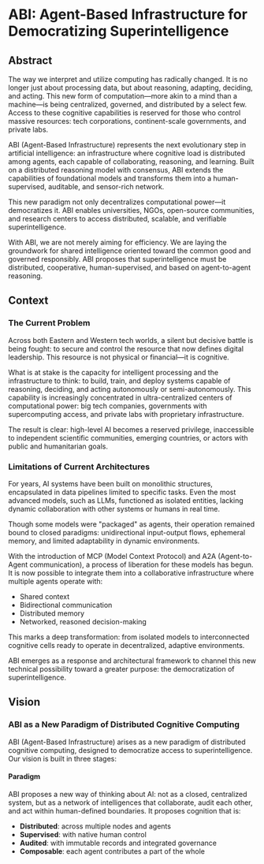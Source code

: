 # ABI: Agent-Based Infrastructure for Democratizing Superintelligence

## Abstract

The way we interpret and utilize computing has radically changed. It is no longer just about processing data, but about reasoning, adapting, deciding, and acting. This new form of computation—more akin to a mind than a machine—is being centralized, governed, and distributed by a select few. Access to these cognitive capabilities is reserved for those who control massive resources: tech corporations, continent-scale governments, and private labs.

ABI (Agent-Based Infrastructure) represents the next evolutionary step in artificial intelligence: an infrastructure where cognitive load is distributed among agents, each capable of collaborating, reasoning, and learning. Built on a distributed reasoning model with consensus, ABI extends the capabilities of foundational models and transforms them into a human-supervised, auditable, and sensor-rich network.

This new paradigm not only decentralizes computational power—it democratizes it. ABI enables universities, NGOs, open-source communities, and research centers to access distributed, scalable, and verifiable superintelligence.

With ABI, we are not merely aiming for efficiency. We are laying the groundwork for shared intelligence oriented toward the common good and governed responsibly. ABI proposes that superintelligence must be distributed, cooperative, human-supervised, and based on agent-to-agent reasoning.

## Context

### The Current Problem

Across both Eastern and Western tech worlds, a silent but decisive battle is being fought: to secure and control the resource that now defines digital leadership. This resource is not physical or financial—it is cognitive.

What is at stake is the capacity for intelligent processing and the infrastructure to think: to build, train, and deploy systems capable of reasoning, deciding, and acting autonomously or semi-autonomously. This capability is increasingly concentrated in ultra-centralized centers of computational power: big tech companies, governments with supercomputing access, and private labs with proprietary infrastructure.

The result is clear: high-level AI becomes a reserved privilege, inaccessible to independent scientific communities, emerging countries, or actors with public and humanitarian goals.

### Limitations of Current Architectures

For years, AI systems have been built on monolithic structures, encapsulated in data pipelines limited to specific tasks. Even the most advanced models, such as LLMs, functioned as isolated entities, lacking dynamic collaboration with other systems or humans in real time.

Though some models were "packaged" as agents, their operation remained bound to closed paradigms: unidirectional input-output flows, ephemeral memory, and limited adaptability in dynamic environments.

With the introduction of MCP (Model Context Protocol) and A2A (Agent-to-Agent communication), a process of liberation for these models has begun. It is now possible to integrate them into a collaborative infrastructure where multiple agents operate with:

* Shared context
* Bidirectional communication
* Distributed memory
* Networked, reasoned decision-making

This marks a deep transformation: from isolated models to interconnected cognitive cells ready to operate in decentralized, adaptive environments.

ABI emerges as a response and architectural framework to channel this new technical possibility toward a greater purpose: the democratization of superintelligence.

## Vision

### ABI as a New Paradigm of Distributed Cognitive Computing

ABI (Agent-Based Infrastructure) arises as a new paradigm of distributed cognitive computing, designed to democratize access to superintelligence. Our vision is built in three stages:

#### Paradigm

ABI proposes a new way of thinking about AI: not as a closed, centralized system, but as a network of intelligences that collaborate, audit each other, and act within human-defined boundaries. It proposes cognition that is:

* **Distributed**: across multiple nodes and agents
* **Supervised**: with native human control
* **Audited**: with immutable records and integrated governance
* **Composable**: each agent contributes a part of the whole
